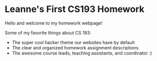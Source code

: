 # Leanne's First CS193 Homework

Hello and welcome to my homework webpage!

Some of my favorite things about CS 193:

- The super cool hacker theme our websites have by default
- The clear and organized homework assignment descriptions
- The awesome course leads, teaching assistants, and coordinator :)

